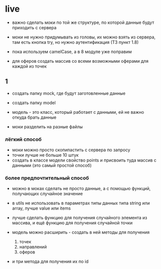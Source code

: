# live

- важно сделать моки по той же структуре, по которой данные будут приходить с сервера

- моки не нужно придумывать из головы, их можно взять из сервера, там есть кнопка try, но нужно аутентификация (ТЗ пункт 1.8)

- пока используем camelCase, а в 8 модуле уже поправим

- для оферов создать массив со всеми возможными оферами для каждой из точек

## 1
- создать папку mock, где будут заготовленные данные
- создать папку model
- модель - это класс, который работает с данными, ей не важно откуда брать данные

- моки разделить на разные файлы

### лёгкий способ
- моки можно просто скопипастить с сервера по запросу
- точки лучше не больше 10 штук
- создать в классе модели свойство points и присвоить туда массив с данными (это самый простой способ)

### более предпочтительный способ
- можно в моках сделать не просто данные, а с помощью функций, получающих случайное значение

- в utils не использовать в параметрах типы данных типа string или array, лучше value или items

- лучше сделать функцию для получения случайного элемента из массива, и ещё функцию для получения случайной точки

- модель можно расширить - создать в ней методы для получения 
  1. точек 
  2. направлений 
  3. оферов 

- и три метода для получения их по id

